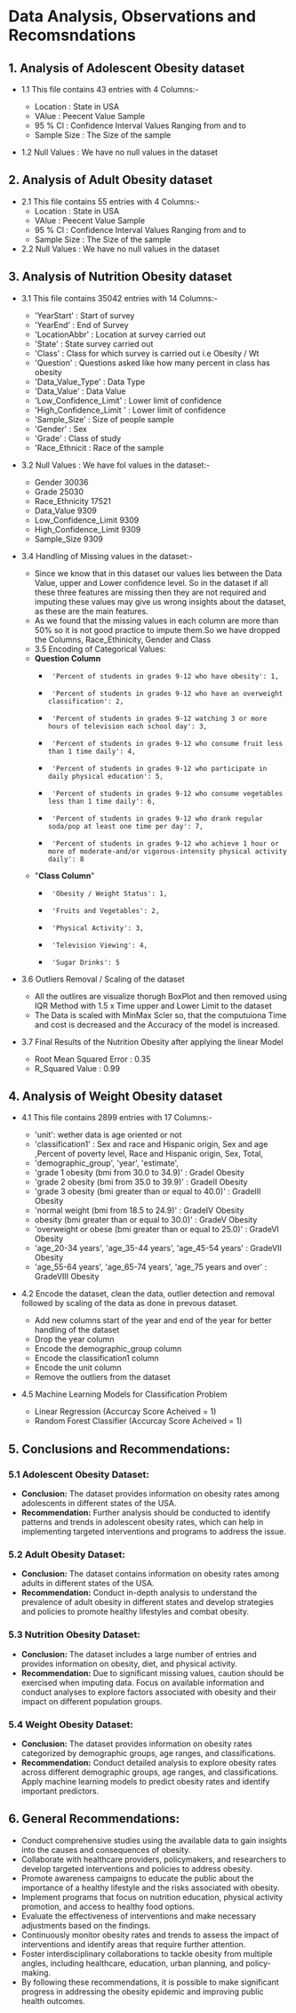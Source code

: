 # **Data Analysis, Observations and Recomsndations**

## **1. Analysis of Adolescent Obesity dataset**
 - 1.1 This file contains 43 entries with 4 Columns:-
   - Location : State in USA
   - VAlue : Peecent Value Sample
   - 95 % Cl : Confidence Interval Values Ranging from and to 
   - Sample Size : The Size of the sample
  
 -  1.2 Null Values : We have no null values in the dataset

## **2. Analysis of Adult Obesity dataset**
 - 2.1 This file contains 55 entries with 4 Columns:-
   - Location : State in USA
   - VAlue : Peecent Value Sample
   - 95 % Cl : Confidence Interval Values Ranging from and to 
   - Sample Size : The Size of the sample
 -  2.2 Null Values : We have no null values in the dataset
## **3. Analysis of Nutrition Obesity dataset**
 - 3.1 This file contains 35042 entries with 14 Columns:-
   - 'YearStart' : Start of survey 
   - 'YearEnd' : End of Survey
   - 'LocationAbbr' : Location at survey carried out
   - 'State' : State survey carried out
   - 'Class' : Class for which survey is carried out i.e Obesity / Wt
   - 'Question' : Questions asked like how many percent in class has obesity
   - 'Data_Value_Type' : Data Type
   - 'Data_Value' : Data Value 
   - 'Low_Confidence_Limit' : Lower limit of confidence 
   - 'High_Confidence_Limit ' : Lower limit of confidence 
   - 'Sample_Size' : Size of people sample
   - 'Gender' : Sex
   - 'Grade' : Class of study
   - 'Race_Ethnicit : Race of the sample
 -  3.2 Null Values : We have fol values in the dataset:-
    - Gender                    30036
    - Grade                     25030
    - Race_Ethnicity            17521
    - Data_Value                 9309
    - Low_Confidence_Limit       9309
    - High_Confidence_Limit      9309
    - Sample_Size                9309  
-   3.4 Handling of Missing values in the dataset:-
    -  Since we know that in this dataset our values lies between the Data Value, upper and Lower confidence level. So in the dataset if all these three features are missing then they are not required and imputing these values may give us wrong insights about the dataset, as these are the main features.
    -  As we found that the missing values in each column are more than 50% so it is not good practice to impute them.So we have dropped the Columns, Race_Ethinicity, Gender and Class
    -  3.5 Encoding of Categorical Values:
    -  **Question Column**
       -      'Percent of students in grades 9-12 who have obesity': 1,
       -      'Percent of students in grades 9-12 who have an overweight classification': 2,
       -      'Percent of students in grades 9-12 watching 3 or more hours of television each school day': 3,
       -      'Percent of students in grades 9-12 who consume fruit less than 1 time daily': 4,
       -      'Percent of students in grades 9-12 who participate in daily physical education': 5,
       -      'Percent of students in grades 9-12 who consume vegetables less than 1 time daily': 6,
       -      'Percent of students in grades 9-12 who drank regular soda/pop at least one time per day': 7,
       -      'Percent of students in grades 9-12 who achieve 1 hour or more of moderate-and/or vigorous-intensity physical activity daily': 8
    -  "**Class Column**"
       -      'Obesity / Weight Status': 1,
       -      'Fruits and Vegetables': 2,
       -      'Physical Activity': 3,
       -      'Television Viewing': 4,
       -      'Sugar Drinks': 5
  - 3.6 Outliers Removal / Scaling of the dataset
    - All the outlires are visualize thorugh BoxPlot and then removed using IQR Method with 1.5 x Time upper and Lower Limit to the dataset
    - The Data is scaled with MinMax Scler so, that the computuiona Time and cost is decreased and the Accuracy of the model is increased.


- 3.7 Final Results of the Nutrition Obesity after applying the linear Model 
  - Root Mean Squared Error : 0.35
  - R_Squared Value         : 0.99


## **4. Analysis of Weight Obesity dataset**
 - 4.1 This file contains 2899 entries with 17 Columns:-
   - 'unit': wether data is age oriented or not
   - 'classification1' :  Sex and race and Hispanic origin, Sex and age ,Percent of poverty level, Race and Hispanic origin, Sex, Total,  
   - 'demographic_group', 'year', 'estimate',
   - 'grade 1 obesity (bmi from 30.0 to 34.9)' : GradeI Obesity
   - 'grade 2 obesity (bmi from 35.0 to 39.9)' : GradeII Obesity
   - 'grade 3 obesity (bmi greater than or equal to 40.0)' : GradeIII Obesity
   - 'normal weight (bmi from 18.5 to 24.9)' : GradeIV Obesity
   - obesity (bmi greater than or equal to 30.0)' : GradeV Obesity
   - 'overweight or obese (bmi greater than or equal to 25.0)' : GradeVI Obesity
   - 'age_20-34 years', 'age_35-44 years', 'age_45-54 years' : GradeVII Obesity
   - 'age_55-64 years', 'age_65-74 years', 'age_75 years and over' : GradeVIII Obesity

- 4.2 Encode the dataset, clean the data, outlier detection and removal followed by scaling of the data as done in prevous dataset.
    - Add new columns start of the year and end of the year for better handling of the dataset
    - Drop the year column
    - Encode the demographic_group column
    - Encode the classification1 column
    - Encode the unit column
    - Remove the outliers from the dataset
    
    
- 4.5 Machine Learning Models for Classification Problem
    - Linear Regression (Accurcay Score Acheived = 1)
    - Random Forest Classifier (Accurcay Score Acheived = 1)
    
    
    
## 5. **Conclusions and Recommendations:**

### 5.1 Adolescent Obesity Dataset:
   - **Conclusion:** The dataset provides information on obesity rates among adolescents in different states of the USA.
   - **Recommendation:** Further analysis should be conducted to identify patterns and trends in adolescent obesity rates, which can help in implementing targeted interventions and programs to address the issue.

### 5.2 Adult Obesity Dataset:
   - **Conclusion:** The dataset contains information on obesity rates among adults in different states of the USA.
   - **Recommendation:** Conduct in-depth analysis to understand the prevalence of adult obesity in different states and develop strategies and policies to promote healthy lifestyles and combat obesity.

### 5.3 Nutrition Obesity Dataset:
   - **Conclusion:** The dataset includes a large number of entries and provides information on obesity, diet, and physical activity.
   - **Recommendation:** Due to significant missing values, caution should be exercised when imputing data. Focus on available information and conduct analyses to explore factors associated with obesity and their impact on different population groups.

### 5.4 Weight Obesity Dataset:
   - **Conclusion:** The dataset provides information on obesity rates categorized by demographic groups, age ranges, and classifications.
   - **Recommendation:** Conduct detailed analysis to explore obesity rates across different demographic groups, age ranges, and classifications. Apply machine learning models to predict obesity rates and identify important predictors.

## 6. **General Recommendations:**
- Conduct comprehensive studies using the available data to gain insights into the causes and consequences of obesity.
- Collaborate with healthcare providers, policymakers, and researchers to develop targeted interventions and policies to address obesity.
- Promote awareness campaigns to educate the public about the importance of a healthy lifestyle and the risks associated with obesity.
- Implement programs that focus on nutrition education, physical activity promotion, and access to healthy food options.
- Evaluate the effectiveness of interventions and make necessary adjustments based on the findings.
- Continuously monitor obesity rates and trends to assess the impact of interventions and identify areas that require further attention.
- Foster interdisciplinary collaborations to tackle obesity from multiple angles, including healthcare, education, urban planning, and policy-making.
- By following these recommendations, it is possible to make significant progress in addressing the obesity epidemic and improving public health outcomes.
